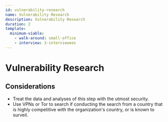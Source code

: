 ```yaml
---
id: vulnerability-research
name: Vulnerability Research
description: Vulnerability Research
duration: 2
template:
  minimum-viable:
    - walk-around: small-office
    - interview: 3-interviewees
---
```

# Vulnerability Research




## Considerations

  * Treat the data and analyses of this step with the utmost security.
  * Use VPNs or Tor to search if conducting the search from a country that is highly competitive with the organization's country, or is known to surveil.


